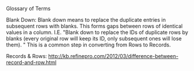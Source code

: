Glossary of Terms

Blank Down: Blank down means to replace the duplicate entries in subsequent rows with blanks. This forms gaps between rows of identical values in a column. I.E. "Blank down to replace the IDs of
duplicate rows by blanks (every original row will keep its ID, only subsequent ones
will lose them). " This is a common step in converting from Rows to Records.

Records & Rows: http://kb.refinepro.com/2012/03/difference-between-record-and-row.html

